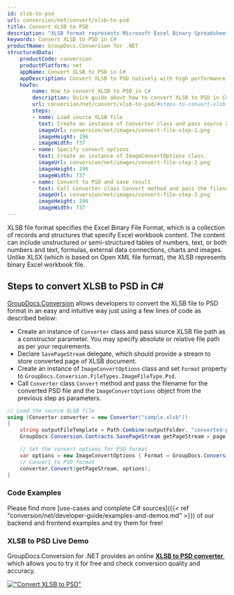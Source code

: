 ```yaml
---
id: xlsb-to-psd
url: conversion/net/convert/xlsb-to-psd
title: Convert XLSB to PSD
description: "XLSB format represents Microsoft Excel Binary Spreadsheet File with .xlsb extension. Learn how to convert XLSB to PSD file programmatically in C# language using GroupDocs.Conversion for .NET library."
keywords: Convert XLSB to PSD in C#
productName: GroupDocs.Conversion for .NET
structuredData:
    productCode: conversion
    productPlatform: net
    appName: Convert XLSB to PSD in C#
    appDescription: Convert XLSB to PSD natively with high performance using C# language and server side GroupDocs.Conversion for .NET APIs, without the use of any software like Microsoft or Open Office.
    howTo:
        name: How to convert XLSB to PSD in C# 
        description: Quick guide about how to convert XLSB to PSD in C# with high performance and accuracy.
        url: conversion/net/convert/xlsb-to-psd/#steps-to-convert-xlsb-to-psd-in-c
        steps:
        - name: Load source XLSB file 
          text: Create an instance of Converter class and pass source XLSB file path as a constructor parameter. You may specify absolute or relative file path as per your requirements. 
          imageUrl: conversion/net/images/convert-file-step-1.png
          imageHeight: 196
          imageWidth: 737
        - name: Specify convert options 
          text: Create an instance of ImageConvertOptions class.
          imageUrl: conversion/net/images/convert-file-step-2.png
          imageHeight: 196
          imageWidth: 737
        - name: Convert to PSD and save result 
          text: Call Converter class Convert method and pass the filename for the converted HTML file and the ImageConvertOptions object from the previous step as parameters.
          imageUrl: conversion/net/images/convert-file-step-3.png
          imageHeight: 196
          imageWidth: 737
---
```


XLSB file format specifies the Excel Binary File Format, which is a collection of records and structures that specify Excel workbook content. The content can include unstructured or semi-structured tables of numbers, text, or both numbers and text, formulas, external data connections, charts and images. Unlike XLSX (which is based on Open XML file format), the XLSB represents binary Excel workbook file.

## Steps to convert XLSB to PSD in C#

[GroupDocs.Conversion](https://products.groupdocs.com/conversion/net) allows developers to convert the XLSB file to PSD format in an easy and intuitive way just using a few lines of code as described below:

* Create an instance of `Converter` class and pass source XLSB file path as a constructor parameter. You may specify absolute or relative file path as per your requirements. 
* Declare `SavePageStream` delegate, which should provide a stream to store converted page of XLSB document.
* Create an instance of `ImageConvertOptions` class and set `Format` property to `GroupDocs.Conversion.FileTypes.ImageFileType.Psd`.
* Call `Converter` class `Convert` method and pass the filename for the converted PSD file and the `ImageConvertOptions` object from the previous step as parameters.

```csharp
// Load the source XLSB file
using (Converter converter = new Converter("sample.xlsb"))
{
    string outputFileTemplate = Path.Combine(outputFolder, "converted-page-{0}.psd");
    GroupDocs.Conversion.Contracts.SavePageStream getPageStream = page => new FileStream(string.Format(outputFileTemplate, page), FileMode.Create);

    // Set the convert options for PSD format
    var options = new ImageConvertOptions { Format = GroupDocs.Conversion.FileTypes.ImageFileType.Psd };   
    // Convert to PSD format
    converter.Convert(getPageStream, options);
}
```

### Code Examples

Please find more [use-cases and complete C# sources]({{< ref "conversion/net/developer-guide/examples-and-demos.md" >}}) of our backend and frontend examples and try them for free!

### XLSB to PSD Live Demo

GroupDocs.Conversion for .NET provides an online [**XLSB to PSD converter**](https://products.groupdocs.app/conversion/xlsb-to-psd), which allows you to try it for free and check conversion quality and accuracy.

[!["Convert XLSB to PSD"](conversion/net/images/convert-to-psd/convert-xlsb-to-psd.png)](https://products.groupdocs.app/conversion/xlsb-to-psd)